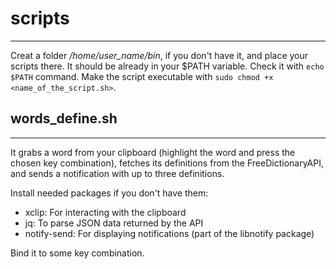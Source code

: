 # scripts
------------
Creat a folder */home/user_name/bin*, if you don't have it, and place your scripts there. It should be already in your $PATH variable. Check it with `echo $PATH` command. Make the script executable with `sudo chmod +x <name_of_the_script.sh>`.

## words_define.sh
----------------- 
It grabs a word from your clipboard (highlight the word and press the chosen key combination), fetches its definitions from the FreeDictionaryAPI, and sends a notification with up to three definitions.

Install needed packages if you don't have them:
- xclip: For interacting with the clipboard
- jq: To parse JSON data returned by the API
- notify-send: For displaying notifications (part of the libnotify package)

Bind it to some key combination.
